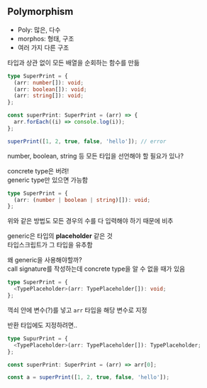 ## Polymorphism

- Poly: 많은, 다수
- morphos: 형태, 구조
- 여러 가지 다른 구조

타입과 상관 없이 모든 배열을 순회하는 함수를 만듦

```ts
type SuperPrint = {
  (arr: number[]): void;
  (arr: boolean[]): void;
  (arr: string[]): void;
};

const superPrint: SuperPrint = (arr) => {
  arr.forEach((i) => console.log(i));
};

superPrint([1, 2, true, false, 'hello']); // error
```

number, boolean, string 등 모든 타입을 선언해야 할 필요가 있나?

concrete type은 버려!  
generic type만 있으면 가능함

```ts
type SuperPrint = {
  (arr: (number | boolean | string)[]): void;
};
```

위와 같은 방법도 모든 경우의 수를 다 입력해야 하기 때문에 비추

generic은 타입의 **placeholder** 같은 것  
타입스크립트가 그 타입을 유추함

왜 generic을 사용해야할까?  
call signature를 작성하는데 concrete type을 알 수 없을 때가 있음

```ts
type SuperPrint = {
  <TypePlaceholder>(arr: TypePlaceholder[]): void;
};
```

꺽쇠 안에 변수(?)를 넣고 `arr` 타입을 해당 변수로 지정

반환 타입에도 지정하려면..

```ts
type SupurPrint = {
  <TypePlaceholder>(arr: TypePlaceholder[]): TypePlaceholder;
};

const superPrint: SuperPrint = (arr) => arr[0];

const a = superPrint([1, 2, true, false, 'hello']);
```
